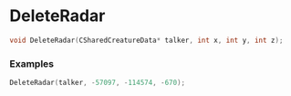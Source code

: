 # DeleteRadar

```cpp - C++
void DeleteRadar(CSharedCreatureData* talker, int x, int y, int z);
```

### Examples
```cpp - C++
DeleteRadar(talker, -57097, -114574, -670);
```
